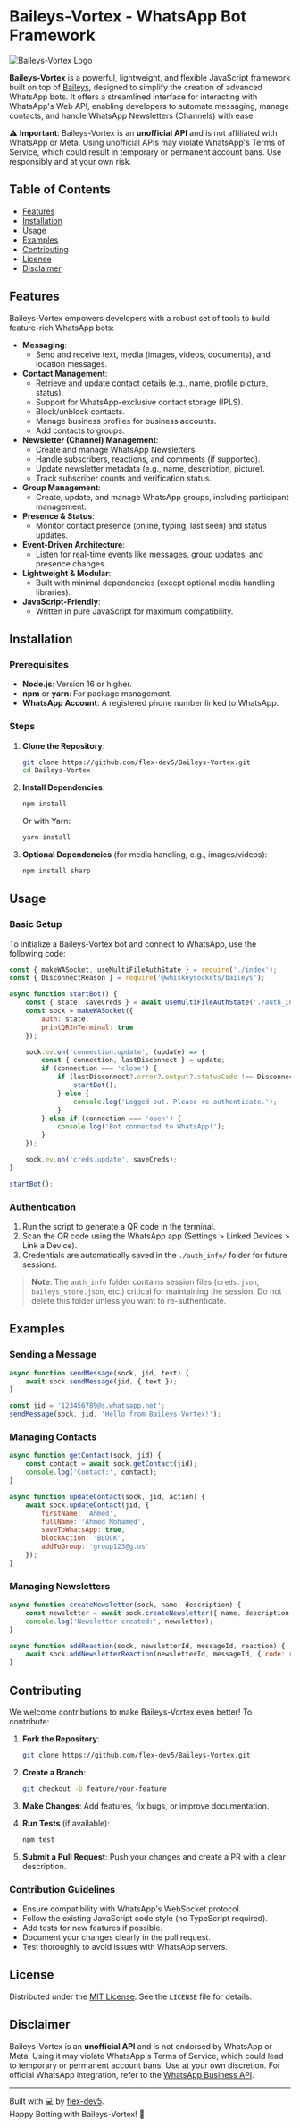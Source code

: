 # Baileys-Vortex - WhatsApp Bot Framework

![Baileys-Vortex Logo](https://files.catbox.moe/w4z3h6.png) <!-- Replace with actual logo if available -->

**Baileys-Vortex** is a powerful, lightweight, and flexible JavaScript framework built on top of [Baileys](https://github.com/WhiskeySockets/Baileys), designed to simplify the creation of advanced WhatsApp bots. It offers a streamlined interface for interacting with WhatsApp's Web API, enabling developers to automate messaging, manage contacts, and handle WhatsApp Newsletters (Channels) with ease.

⚠️ **Important**: Baileys-Vortex is an **unofficial API** and is not affiliated with WhatsApp or Meta. Using unofficial APIs may violate WhatsApp's Terms of Service, which could result in temporary or permanent account bans. Use responsibly and at your own risk.

## Table of Contents

- [Features](#features)
- [Installation](#installation)
- [Usage](#usage)
- [Examples](#examples)
- [Contributing](#contributing)
- [License](#license)
- [Disclaimer](#disclaimer)

## Features

Baileys-Vortex empowers developers with a robust set of tools to build feature-rich WhatsApp bots:

- **Messaging**:
  - Send and receive text, media (images, videos, documents), and location messages.
- **Contact Management**:
  - Retrieve and update contact details (e.g., name, profile picture, status).
  - Support for WhatsApp-exclusive contact storage (IPLS).
  - Block/unblock contacts.
  - Manage business profiles for business accounts.
  - Add contacts to groups.
- **Newsletter (Channel) Management**:
  - Create and manage WhatsApp Newsletters.
  - Handle subscribers, reactions, and comments (if supported).
  - Update newsletter metadata (e.g., name, description, picture).
  - Track subscriber counts and verification status.
- **Group Management**:
  - Create, update, and manage WhatsApp groups, including participant management.
- **Presence & Status**:
  - Monitor contact presence (online, typing, last seen) and status updates.
- **Event-Driven Architecture**:
  - Listen for real-time events like messages, group updates, and presence changes.
- **Lightweight & Modular**:
  - Built with minimal dependencies (except optional media handling libraries).
- **JavaScript-Friendly**:
  - Written in pure JavaScript for maximum compatibility.

## Installation

### Prerequisites

- **Node.js**: Version 16 or higher.
- **npm** or **yarn**: For package management.
- **WhatsApp Account**: A registered phone number linked to WhatsApp.

### Steps

1. **Clone the Repository**:
   ```bash
   git clone https://github.com/flex-dev5/Baileys-Vortex.git
   cd Baileys-Vortex
   ```

2. **Install Dependencies**:
   ```bash
   npm install
   ```
   Or with Yarn:
   ```bash
   yarn install
   ```

3. **Optional Dependencies** (for media handling, e.g., images/videos):
   ```bash
   npm install sharp
   ```

## Usage

### Basic Setup

To initialize a Baileys-Vortex bot and connect to WhatsApp, use the following code:

```javascript
const { makeWASocket, useMultiFileAuthState } = require('./index');
const { DisconnectReason } = require('@whiskeysockets/baileys');

async function startBot() {
    const { state, saveCreds } = await useMultiFileAuthState('./auth_info');
    const sock = makeWASocket({
        auth: state,
        printQRInTerminal: true
    });

    sock.ev.on('connection.update', (update) => {
        const { connection, lastDisconnect } = update;
        if (connection === 'close') {
            if (lastDisconnect?.error?.output?.statusCode !== DisconnectReason.loggedOut) {
                startBot();
            } else {
                console.log('Logged out. Please re-authenticate.');
            }
        } else if (connection === 'open') {
            console.log('Bot connected to WhatsApp!');
        }
    });

    sock.ev.on('creds.update', saveCreds);
}

startBot();
```

### Authentication

1. Run the script to generate a QR code in the terminal.
2. Scan the QR code using the WhatsApp app (Settings > Linked Devices > Link a Device).
3. Credentials are automatically saved in the `./auth_info/` folder for future sessions.

> **Note**: The `auth_info` folder contains session files (`creds.json`, `baileys_store.json`, etc.) critical for maintaining the session. Do not delete this folder unless you want to re-authenticate.

## Examples

### Sending a Message

```javascript
async function sendMessage(sock, jid, text) {
    await sock.sendMessage(jid, { text });
}

const jid = '123456789@s.whatsapp.net';
sendMessage(sock, jid, 'Hello from Baileys-Vortex!');
```

### Managing Contacts

```javascript
async function getContact(sock, jid) {
    const contact = await sock.getContact(jid);
    console.log('Contact:', contact);
}

async function updateContact(sock, jid, action) {
    await sock.updateContact(jid, {
        firstName: 'Ahmed',
        fullName: 'Ahmed Mohamed',
        saveToWhatsApp: true,
        blockAction: 'BLOCK',
        addToGroup: 'group123@g.us'
    });
}
```

### Managing Newsletters

```javascript
async function createNewsletter(sock, name, description) {
    const newsletter = await sock.createNewsletter({ name, description });
    console.log('Newsletter created:', newsletter);
}

async function addReaction(sock, newsletterId, messageId, reaction) {
    await sock.addNewsletterReaction(newsletterId, messageId, { code: reaction });
}
```

## Contributing

We welcome contributions to make Baileys-Vortex even better! To contribute:

1. **Fork the Repository**:
   ```bash
   git clone https://github.com/flex-dev5/Baileys-Vortex.git
   ```

2. **Create a Branch**:
   ```bash
   git checkout -b feature/your-feature
   ```

3. **Make Changes**: Add features, fix bugs, or improve documentation.

4. **Run Tests** (if available):
   ```bash
   npm test
   ```

5. **Submit a Pull Request**: Push your changes and create a PR with a clear description.

### Contribution Guidelines

- Ensure compatibility with WhatsApp's WebSocket protocol.
- Follow the existing JavaScript code style (no TypeScript required).
- Add tests for new features if possible.
- Document your changes clearly in the pull request.
- Test thoroughly to avoid issues with WhatsApp servers.

## License

Distributed under the [MIT License](LICENSE). See the `LICENSE` file for details.

## Disclaimer

Baileys-Vortex is an **unofficial API** and is not endorsed by WhatsApp or Meta. Using it may violate WhatsApp's Terms of Service, which could lead to temporary or permanent account bans. Use at your own discretion. For official WhatsApp integration, refer to the [WhatsApp Business API](https://developers.facebook.com/docs/whatsapp).

---

Built with 💻 by [flex-dev5](https://github.com/flex-dev5).  
Happy Botting with Baileys-Vortex! 🚀
